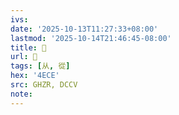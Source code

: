 ```yaml
---
ivs:
date: '2025-10-13T11:27:33+08:00'
lastmod: '2025-10-14T21:46:45-08:00'
title: 󰘘
url: 󰘘
tags: [从, 從]
hex: '4ECE'
src: GHZR, DCCV
note:
---
```

